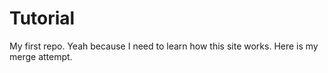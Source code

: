 # Tutorial
My first repo.
Yeah because I need to learn how this site works.
Here is my merge attempt.
